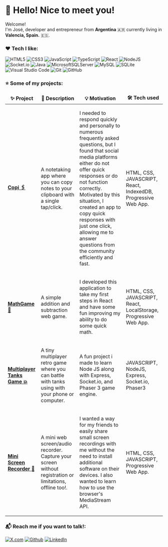 <h1> 👋 Hello! Nice to meet you!</h1>
<p>Welcome! </br> I'm José, developer and entrepreneur from <b>Argentina</b> 🇦🇷 currently living in <b>Valencia, Spain.</b> 🇪🇸. </p>
<h3> ❤️ Tech I like:</h3>

![HTML5](https://img.shields.io/badge/html5-%23E34F26.svg?style=for-the-badge&logo=html5&logoColor=white)
![CSS3](https://img.shields.io/badge/css3-%231572B6.svg?style=for-the-badge&logo=css3&logoColor=white)
![JavaScript](https://img.shields.io/badge/javascript-%23323330.svg?style=for-the-badge&logo=javascript&logoColor=%23F7DF1E)
![TypeScript](https://img.shields.io/badge/typescript-%23007ACC.svg?style=for-the-badge&logo=typescript&logoColor=white)
![React](https://img.shields.io/badge/react-%2320232a.svg?style=for-the-badge&logo=react&logoColor=%2361DAFB)
![NodeJS](https://img.shields.io/badge/node.js-6DA55F?style=for-the-badge&logo=node.js&logoColor=white)
![Socket.io](https://img.shields.io/badge/Socket.io-black?style=for-the-badge&logo=socket.io&badgeColor=010101)
![Java](https://img.shields.io/badge/java-%23ED8B00.svg?style=for-the-badge&logo=openjdk&logoColor=white)
![MicrosoftSQLServer](https://img.shields.io/badge/Microsoft%20SQL%20Server-CC2927?style=for-the-badge&logo=microsoft%20sql%20server&logoColor=white)
![MySQL](https://img.shields.io/badge/mysql-%2300f.svg?style=for-the-badge&logo=mysql&logoColor=white)
![SQLite](https://img.shields.io/badge/sqlite-%2307405e.svg?style=for-the-badge&logo=sqlite&logoColor=white)
![Visual Studio Code](https://img.shields.io/badge/Visual%20Studio%20Code-0078d7.svg?style=for-the-badge&logo=visual-studio-code&logoColor=white)
![Git](https://img.shields.io/badge/git-%23F05033.svg?style=for-the-badge&logo=git&logoColor=white)
![GitHub](https://img.shields.io/badge/github-%23121011.svg?style=for-the-badge&logo=github&logoColor=white)

<h3> ⭐ Some of my projects:</h3>
<table>
  <thead align="center">
    <tr border: none;>
      <td><b>✨ Project</b></td>
      <td><b>📄 Description</b></td>
      <td><b>💡 Motivation</b></td>
      <td><b>🛠️ Tech used</b></td>
    </tr>
  </thead>
  <tbody>
    <tr>
      <td><a href="https://github.com/joragasudev/copi"><b>Copi 🖇️</b></a></td>
      <td><p>A notetaking app where you can copy notes to your clipboard with a single tap/click.</p></td>
      <td><p>I needed to respond quickly and personally to numerous frequently asked questions, but I found that social media platforms either do not offer quick responses or do not function correctly. Motivated by this situation, I created an app to copy quick responses with just one click, allowing me to answer questions from the community efficiently and fast.</p></td>
      <td><p>HTML, CSS, JAVASCRIPT, React, IndexedDB, Progressive Web App.</p></td>
    </tr>
    <tr>
      <td><a href="https://github.com/joragasudev/math-game"><b>MathGame 🧮</b></a></td>
      <td><p>A simple addition and subtraction web game.</p></td>
      <td><p>I developed this application to take my first steps in React and have some fun improving my ability to do some quick math.</p></td>
      <td><p>HTML, CSS, JAVASCRIPT, React, LocalStorage, Progressive Web App.</p></td>
    </tr>
    <tr>
      <td><a href="https://github.com/joragasudev/multiplayer-tanks-game"><b>Multiplayer Tanks Game 💥</b></a></td>
      <td><p>A tiny multiplayer retro game where you can battle with tanks using with your phone or computer.</p></td>
      <td><p>A fun project i made to learn Node JS along with Express, Socket.io, and Phaser 3 game engine.</p></td>
      <td><p>JAVASCRIPT, NodeJS, Express, Socket.io, Phaser3</p></td>
    </tr>
    <tr>
      <td><a href="https://github.com/joragasudev/mini-screen-recorder"><b>Mini Screen Recorder 🎦</b></a></td>
      <td><p>A mini web screen/audio recorder. Capture your screen without registration or limitations, offline too!. </p></td>
      <td><p>I wanted a way for my friends to easily share small screen recordings with me without the need to install additional software on their devices. I also wanted to learn how to use the browser's MediaStream API.</p></td>
      <td><p>HTML, CSS, JAVASCRIPT, Progressive Web App.</p></td>
    </tr>
  </tbody>
</table>

<h3>📬 Reach me if you want to talk!:</h3>
<p><a href="https://x.com/joragasudev" target="_blank"><img alt="X.com" src="https://img.shields.io/badge/X-000000?style=for-the-badge&logo=x&logoColor=white" /></a> <a href="https://github.com/joragasudev" target="_blank"><img alt="Github" src="https://img.shields.io/badge/GitHub-%2312100E.svg?&style=for-the-badge&logo=Github&logoColor=white" /></a> <a href="https://www.linkedin.com/in/jose-ramon-garcia-delgado" target="_blank"><img alt="LinkedIn" src="https://img.shields.io/badge/linkedin-%230077B5.svg?&style=for-the-badge&logo=linkedin&logoColor=white" /></a>
</p>


<!--
**joragasudev/joragasudev** is a ✨ _special_ ✨ repository because its `README.md` (this file) appears on your GitHub profile.

Here are some ideas to get you started:

- 🔭 I’m currently working on ...
- 🌱 I’m currently learning ...
- 👯 I’m looking to collaborate on ...
- 🤔 I’m looking for help with ...
- 💬 Ask me about ...
- 📫 How to reach me: ...
- 😄 Pronouns: ...
- ⚡ Fun fact: ...
-->
